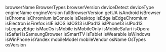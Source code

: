 browserName
BrowserTypes
browserVersion
deviceDetect
deviceType
engineName
engineVersion
fullBrowserVersion
getUA
isAndroid
isBrowser
isChrome
isChromium
isConsole
isDesktop
isEdge
isEdgeChromium
isElectron
isFirefox
isIE
isIOS
isIOS13
isIPad13
isIPhone13
isIPod13
isLegacyEdge
isMacOs
isMobile
isMobileOnly
isMobileSafari
isOpera
isSafari
isSamsungBrowser
isSmartTV
isTablet
isWearable
isWindows
isWinPhone
isYandex
mobileModel
mobileVendor
osName
OsTypes
osVersion
